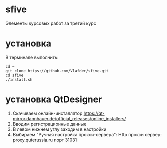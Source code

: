 # sfive
Элементы курсовых работ за третий курс


# установка
В терминале выполнить:

	cd ~
	git clone https://github.com/Vlafder/sfive.git
	cd sfive
	./install.sh


# установка QtDesigner

1. Скачиваем онлайн-инсталлятор
	https://qt-mirror.dannhauer.de/official_releases/online_installers/
2. Вводим регистрационные данные
3. В левом нижнем углу заходим в настройки
4. Выбираем "Ручная настройка прокси-сервера":
	Http прокси сервер: proxy.quterussia.ru 
	порт 31031